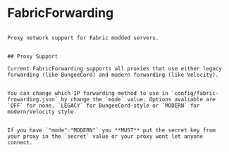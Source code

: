 # FabricForwarding
                                                                                                                                          Proxy network support for Fabric modded servers.
                                                                                                                                          
                                                                                                                                          ## Proxy Support
                                                                                                                                          Current FabricForwarding supports all proxies that use either legacy forwarding (like BungeeCord) and modern forwarding (like Velocity).
                                                                                                                                          
                                                                                                                                          You can change which IP forwarding method to use in `config/fabric-frowarding.json` by change the `mode` value. Options avaliable are `OFF` for none, `LEGACY` for BungeeCord-style or `MODERN` for modern/Velocity style.
                                                                                                                                          
                                                                                                                                          If you have `"mode":"MODERN"` you **MUST** put the secret key from your proxy in the `secret` value or your proxy wont let anyone connect.